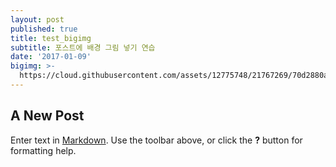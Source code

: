 ```yaml
---
layout: post
published: true
title: test_bigimg
subtitle: 포스트에 배경 그림 넣기 연습
date: '2017-01-09'
bigimg: >-
  https://cloud.githubusercontent.com/assets/12775748/21767269/70d2880a-d6b6-11e6-90c4-061f0d94ac7c.jpg
---
```

## A New Post

Enter text in [Markdown](http://daringfireball.net/projects/markdown/). Use the toolbar above, or click the **?** button for formatting help.
